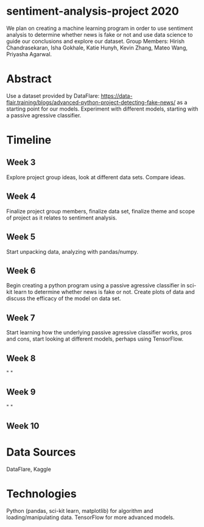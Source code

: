 # sentiment-analysis-project 2020
We plan on creating a machine learning program in order to use sentiment analysis to determine whether news is fake or not and use data science to guide our conclusions and explore our dataset. Group Members: Hirish Chandrasekaran, Isha Gokhale, Katie Hunyh, Kevin Zhang, Mateo Wang, Priyasha Agarwal.

# Abstract
Use a dataset provided by DataFlare: <a href="url">https://data-flair.training/blogs/advanced-python-project-detecting-fake-news/</a> as a starting point for our models. Experiment with different models, starting with a passive agressive classifier.

# Timeline
## Week 3
Explore project group ideas, look at different data sets. Compare ideas.

## Week 4
Finalize project group members, finalize data set, finalize theme and scope of project as it relates to sentiment analysis.

## Week 5
Start unpacking data, analyzing with pandas/numpy.

## Week 6
Begin creating a python program using a passive agressive classifier in sci-kit learn to determine whether news is fake or not. Create plots of data and discuss the efficacy of the model on data set.

## Week 7
Start learning how the underlying passive agressive classifier works, pros and cons, start looking at different models, perhaps using TensorFlow.

## Week 8
" "

## Week 9
" "

## Week 10


# Data Sources
DataFlare, Kaggle

# Technologies
Python (pandas, sci-kit learn, matplotlib) for algorithm and loading/manipulating data. TensorFlow for more advanced models.


